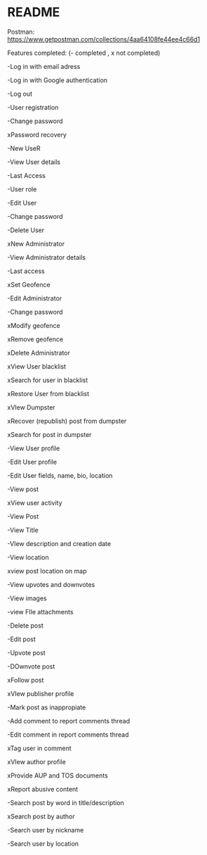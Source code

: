 # README

Postman:
https://www.getpostman.com/collections/4aa64108fe44ee4c66d1

Features completed: (- completed , x not completed) 

-Log in with email adress

-Log in with Google authentication

-Log out

-User registration

-Change password

xPassword recovery

-New UseR

-View User details

-Last Access

-User role

-Edit User

-Change password

-Delete User

xNew Administrator

-View Administrator details

-Last access

xSet Geofence

-Edit Administrator

-Change password

xModify geofence

xRemove geofence

xDelete Administrator

xView User blacklist

xSearch for user in blacklist

xRestore User from blacklist

xVIew Dumpster

xRecover (republish) post from dumpster

xSearch for post in dumpster

-View User profile

-Edit User profile

-Edit User fields, name, bio, location

-View post

xView user activity

-View Post

-View Title

-VIew description and creation date

-View location

xview post location on map

-View upvotes and downvotes

-View images

-view FIle attachments

-Delete post

-Edit post

-Upvote post

-DOwnvote post

xFollow post

xVIew publisher profile

-Mark post as inappropiate

-Add comment to report comments thread

-Edit comment in report comments thread

xTag user in comment

xVIew author profile

xProvide AUP and TOS documents

xReport abusive content

-Search post by word in title/description

xSearch post by author

-Search user by nickname

-Search user by location





